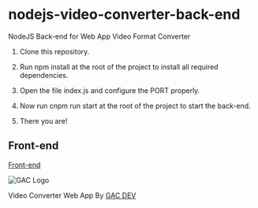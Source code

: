 # nodejs-video-converter-back-end
NodeJS Back-end for Web App Video Format Converter

1. Clone this repository.

2. Run npm install at the root of the project to install all required dependencies.

3. Open the file index.js and configure the PORT properly.

4. Now run cnpm run start at the root of the project to start the back-end.

5. There you are!

## Front-end

[Front-end](https://github.com/affkoul/react-online-video-converter)

![GAC Logo](https://geniusandcourage.com/favicon.ico)

Video Converter Web App By [GAC DEV](https://geniusandcourage.com)